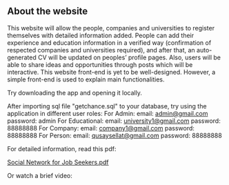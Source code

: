 ## About the website

This website will allow the people, companies and universities to register themselves with detailed information added. People can add their experience and education information in a verified way (confirmation of respected companies and universities required), and after that, an auto-generated CV will be updated on peoples’ profile pages. Also, users will be able to share ideas and opportunities through posts which will be interactive.
This website front-end is yet to be well-designed. However, a simple front-end is used to explain main functionalities.


Try downloading the app and opening it locally. 

After importing sql file "getchance.sql" to your database, try using the application in different user roles:
For Admin:
	email: admin@gmail.com
	password: admin
For Educational:
	email: university1@gmail.com
	password: 88888888
For Company:
	email: company1@gmail.com
	password: 88888888
For Person:
	email: qusaysellat@gmail.com
	password: 88888888
    
For detailed information, read this pdf:    

[Social Network for Job Seekers.pdf](https://github.com/qusaysellat/getchance/files/9593006/Social.Network.for.Job.Seekers.pdf)

Or watch a brief video:
